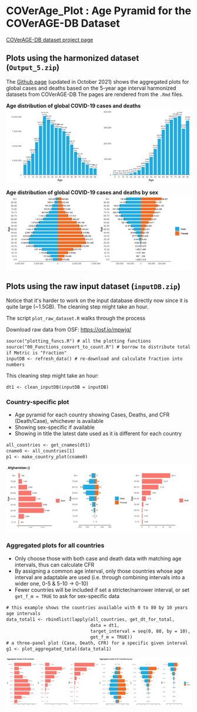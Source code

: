 # COVerAge_Plot : Age Pyramid for the COVerAGE-DB Dataset

[COVerAGE-DB dataset project page](https://github.com/timriffe/covid_age)

## Plots using the harmonized dataset (`Output_5.zip`)

The [Github page](https://liuyanguu.github.io/COVerAge_Plot/index.html) (updated in October 2021) shows the aggregated plots for global cases and deaths based on the 5-year age interval harmonized datasets from COVerAGE-DB
The pages are rendered from the `.Rmd` files.

**Age distribution of global COVID-19 cases and deaths**
![Total](docs/index_files/figure-html/unnamed-chunk-4-1.png)

  
**Age distribution of global COVID-19 cases and deaths by sex**
![BySex](docs/index_files/figure-html/unnamed-chunk-5-1.png)
  
  
## Plots using the raw input dataset (`inputDB.zip`)
Notice that it's harder to work on the input database directly now since it is quite large (\~1.5GB). The cleaning step might take an hour.

The script `plot_raw_dataset.R` walks through the process 

Download raw data from OSF: <https://osf.io/mpwjq/>

```{r}
source("plotting_funcs.R") # all the plotting functions
source("00_Functions_convert_to_count.R") # borrow to distribute total if Metric is "Fraction"
inputDB <- refresh_data() # re-download and calculate fraction into numbers 
```

This cleaning step might take an hour:
```{r}
dt1 <- clean_inputDB(inputDB = inputDB)
```

### Country-specific plot

-   Age pyramid for each country showing Cases, Deaths, and CFR (Death/Case), whichever is available
-   Showing sex-specific if available
-   Showing in title the latest date used as it is different for each country

```{r}
all_countries <- get_cnames(dt1)
cname0 <- all_countries[1]
p1 <- make_country_plot(cname0)
```

![Afghanistan](fig/country/Afghanistan.png)

### Aggregated plots for all countries

-   Only choose those with both case and death data with matching age intervals, thus can calculate CFR
-   By assigning a common age interval, only those countries whose age interval are adaptable are used (i.e. through combining intervals into a wider one, 0-5 & 5-10 -\> 0-10)
-   Fewer countries will be included if set a stricter/narrower interval, or set `get_f_m = TRUE` to ask for sex-specific data

```{r}
# this example shows the countries available with 0 to 80 by 10 years age intervals
data_total1 <- rbindlist(lapply(all_countries, get_dt_for_total, 
                                data = dt1,
                                target_interval = seq(0, 80, by = 10),
                                get_f_m = TRUE))
# a three-panel plot (Case, Death, CFR) for a specific given interval
g1 <- plot_aggregated_total(data_total1)
```

![Aggregated](fig/aggregated/Aggregated_plot_0to80_by10_1rows.png)
